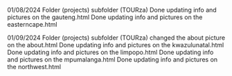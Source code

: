 01/08/2024
Folder (projects) subfolder (TOURza)
Done updating info and pictures on the gauteng.html
Done updating info and pictures on the easterncape.html

01/09/2024
Folder (projects) subfolder (TOURza)
changed the about picture on the about.html
Done updating info and pictures on the kwazulunatal.html
Done updating info and pictures on the limpopo.html
Done updating info and pictures on the mpumalanga.html
Done updating info and pictures on the northwest.html
